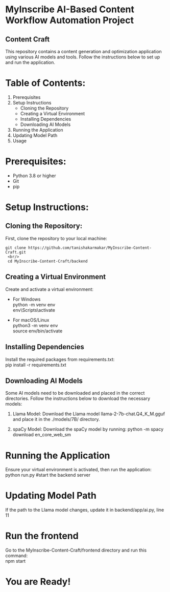 # MyInscribe AI-Based Content Workflow Automation Project
## Content Craft

This repository contains a content generation and optimization application using various AI models and tools. Follow the instructions below to set up and run the application.

# Table of Contents:
1. Prerequisites
2. Setup Instructions
    - Cloning the Repository
    - Creating a Virtual Environment
    - Installing Dependencies
    - Downloading AI Models
3. Running the Application
4. Updating Model Path
5. Usage
# Prerequisites:
  - Python 3.8 or higher
  - Git
  - pip
# Setup Instructions:
## Cloning the Repository:
First, clone the repository to your local machine:<br/>
    
    git clone https://github.com/tanishakarmakar/MyInscribe-Content-Craft.git 
     <br/>
     cd MyInscribe-Content-Craft/backend
    
## Creating a Virtual Environment
Create and activate a virtual environment:  
- For Windows  
python -m venv env  
env\Scripts\activate

- For macOS/Linux  
python3 -m venv env  
source env/bin/activate

## Installing Dependencies
Install the required packages from requirements.txt:  
pip install -r requirements.txt  

## Downloading AI Models
Some AI models need to be downloaded and placed in the correct directories. Follow the instructions below to download the necessary models:

1. Llama Model: Download the Llama model llama-2-7b-chat.Q4_K_M.gguf and place it in the ./models/7B/ directory.

2. spaCy Model: Download the spaCy model by running:
   python -m spacy download en_core_web_sm

# Running the Application
Ensure your virtual environment is activated, then run the application:  
python run.py #start the backend server

# Updating Model Path
If the path to the Llama model changes, update it in backend/app/ai.py, line 11

# Run the frontend
Go to the MyInscribe-Content-Craft/frontend directory and run this command:  
npm start

# You are Ready!
